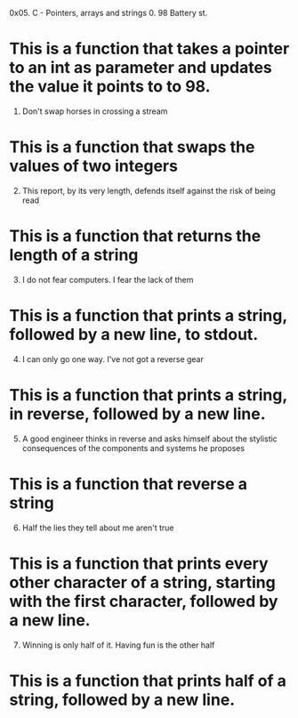0x05. C - Pointers, arrays and strings
0. 98 Battery st.
# This is a function that takes a pointer to an int as parameter and updates the value it points to to 98.
1. Don't swap horses in crossing a stream
# This is a function that swaps the values of two integers
2. This report, by its very length, defends itself against the risk of being read
# This is a function that returns the length of a string
3. I do not fear computers. I fear the lack of them
# This is a function that prints a string, followed by a new line, to stdout. 
4. I can only go one way. I've not got a reverse gear
# This is a function that prints a string, in reverse, followed by a new line.
5. A good engineer thinks in reverse and asks himself about the stylistic consequences of the components and systems he proposes
# This is a function that reverse a string 
6. Half the lies they tell about me aren't true
# This is a function that prints every other character of a string, starting with the first character, followed by a new line.
7. Winning is only half of it. Having fun is the other half
# This is a function that prints half of a string, followed by a new line.
